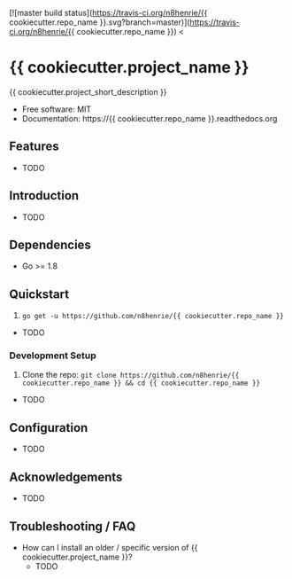 [![master build status](https://travis-ci.org/n8henrie/{{ cookiecutter.repo_name }}.svg?branch=master)](https://travis-ci.org/n8henrie/{{ cookiecutter.repo_name }})
<<!-- [![dev build status](https://travis-ci.org/n8henrie/{{ cookiecutter.repo_name }}.svg?branch=dev)](https://travis-ci.org/n8henrie/{{ cookiecutter.repo_name }}) -->

# {{ cookiecutter.project_name }}

{{ cookiecutter.project_short_description }}

- Free software: MIT
- Documentation: https://{{ cookiecutter.repo_name }}.readthedocs.org

## Features

- TODO

## Introduction

- TODO

## Dependencies

- Go >= 1.8

## Quickstart

1. `go get -u https://github.com/n8henrie/{{ cookiecutter.repo_name }}`

- TODO

### Development Setup

1. Clone the repo: `git clone https://github.com/n8henrie/{{ cookiecutter.repo_name }} && cd
   {{ cookiecutter.repo_name }}`
- TODO

## Configuration

- TODO

## Acknowledgements

- TODO

## Troubleshooting / FAQ

- How can I install an older / specific version of {{ cookiecutter.project_name }}?
    - TODO
